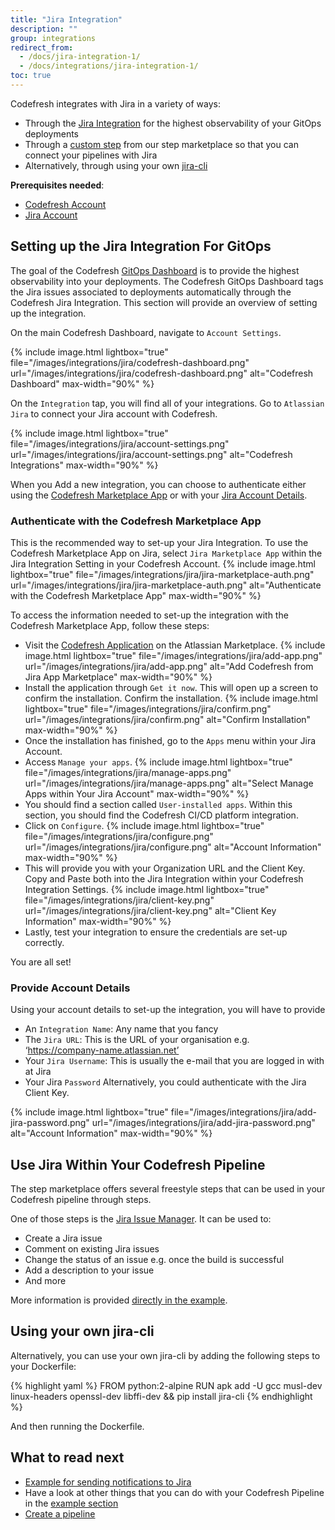 ```yaml
---
title: "Jira Integration"
description: ""
group: integrations
redirect_from:
  - /docs/jira-integration-1/
  - /docs/integrations/jira-integration-1/
toc: true
---
```

Codefresh integrates with Jira in a variety of ways:
* Through the [Jira Integration]({{site.baseurl}}/docs/integrations/notifications/jira-integration/#setting-up-the-jira-integration-for-gitops) for the highest observability of your GitOps deployments
* Through a [custom step]({{site.baseurl}}/docs/integrations/notifications/jira-integration/#use-jira-within-your-codefresh-pipeline) from our step marketplace so that you can connect your pipelines with Jira
* Alternatively, through using your own [jira-cli]({{site.baseurl}}/docs/integrations/notifications/jira-integration/#using-your-own-jira-cli)

**Prerequisites needed**:
* [Codefresh Account](https://codefresh.io/docs/docs/getting-started/create-a-codefresh-account/)
* [Jira Account](https://www.atlassian.com/software/jira)

## Setting up the Jira Integration For GitOps

The goal of the Codefresh [GitOps Dashboard]({{site.baseurl}}/docs/ci-cd-guides/gitops-deployments/) is to provide the highest observability into your deployments. The Codefresh GitOps Dashboard tags the Jira issues associated to deployments automatically through the Codefresh Jira Integration. This section will provide an overview of setting up the integration.

On the main Codefresh Dashboard, navigate to `Account Settings`. 

{% include image.html 
lightbox="true" 
file="/images/integrations/jira/codefresh-dashboard.png" 
url="/images/integrations/jira/codefresh-dashboard.png" 
alt="Codefresh Dashboard" 
max-width="90%" 
%}

On the `Integration` tap, you will find all of your integrations. Go to `Atlassian Jira` to connect your Jira account with Codefresh.

{% include image.html 
lightbox="true" 
file="/images/integrations/jira/account-settings.png" 
url="/images/integrations/jira/account-settings.png" 
alt="Codefresh Integrations" 
max-width="90%" 
%}

When you Add a new integration, you can choose to authenticate either using the [Codefresh Marketplace App]({{site.baseurl}}/docs/integrations/notifications/jira-integration/#authenticate-with-the-jira-client-key) or with your [Jira Account Details]({{site.baseurl}}/docs/integrations/notifications/jira-integration/#provide-account-details).

### Authenticate with the Codefresh Marketplace App

This is the recommended way to set-up your Jira Integration. To use the Codefresh Marketplace App on Jira, select `Jira Marketplace App` within the Jira Integration Setting in your Codefresh Account.
{% include image.html 
lightbox="true" 
file="/images/integrations/jira/jira-marketplace-auth.png" 
url="/images/integrations/jira/jira-marketplace-auth.png" 
alt="Authenticate with the Codefresh Marketplace App" 
max-width="90%" 
%}

To access the information needed to set-up the integration with the Codefresh Marketplace App, follow these steps:
* Visit the [Codefresh Application](https://marketplace.atlassian.com/apps/1224560/codefresh) on the Atlassian Marketplace.
    {% include image.html 
    lightbox="true" 
    file="/images/integrations/jira/add-app.png" 
    url="/images/integrations/jira/add-app.png" 
    alt="Add Codefresh from Jira App Marketplace" 
    max-width="90%" 
    %}
* Install the application through `Get it now`. This will open up a screen to confirm the installation. Confirm the installation.
    {% include image.html 
    lightbox="true" 
    file="/images/integrations/jira/confirm.png" 
    url="/images/integrations/jira/confirm.png" 
    alt="Confirm Installation" 
    max-width="90%" 
    %}
* Once the installation has finished, go to the `Apps` menu within your Jira Account.
* Access `Manage your apps`.
    {% include image.html 
    lightbox="true" 
    file="/images/integrations/jira/manage-apps.png" 
    url="/images/integrations/jira/manage-apps.png" 
    alt="Select Manage Apps within Your Jira Account" 
    max-width="90%" 
    %}
* You should find a section called `User-installed apps`. Within this section, you should find the Codefresh CI/CD platform integration.
* Click on `Configure`.
    {% include image.html 
    lightbox="true" 
    file="/images/integrations/jira/configure.png" 
    url="/images/integrations/jira/configure.png" 
    alt="Account Information" 
    max-width="90%" 
    %}
* This will provide you with your Organization URL and the Client Key. Copy and Paste both into the Jira Integration within your Codefresh Integration Settings.
    {% include image.html 
    lightbox="true" 
    file="/images/integrations/jira/client-key.png" 
    url="/images/integrations/jira/client-key.png" 
    alt="Client Key Information" 
    max-width="90%" 
    %}
* Lastly, test your integration to ensure the credentials are set-up correctly.

You are all set!

### Provide Account Details

Using your account details to set-up the integration, you will have to provide
* An `Integration Name`: Any name that you fancy
* The `Jira URL`: This is the URL of your organisation e.g. ‘https://company-name.atlassian.net’
* Your `Jira Username`: This is usually the e-mail that you are logged in with at Jira
* Your Jira `Password`
Alternatively, you could authenticate with the Jira Client Key. 

{% include image.html 
lightbox="true" 
file="/images/integrations/jira/add-jira-password.png" 
url="/images/integrations/jira/add-jira-password.png" 
alt="Account Information" 
max-width="90%" 
%}

## Use Jira Within Your Codefresh Pipeline

The step marketplace offers several freestyle steps that can be used in your Codefresh pipeline through steps.

One of those steps is the [Jira Issue Manager](https://codefresh.io/steps/step/jira-issue-manager). It can be used to:
* Create a Jira issue
* Comment on existing Jira issues
* Change the status of an issue e.g. once the build is successful
* Add a description to your issue
* And more

More information is provided [directly in the example]({{site.baseurl}}/docs/yaml-examples/examples/sending-the-notification-to-jira/).

## Using your own jira-cli

Alternatively, you can use your own jira-cli by adding the following steps to your Dockerfile:

{% highlight yaml %}
FROM python:2-alpine
RUN apk add -U gcc musl-dev linux-headers openssl-dev libffi-dev && pip install jira-cli
{% endhighlight %}

And then running the Dockerfile.

## What to read next

* [Example for sending notifications to Jira]({{site.baseurl}}/docs/yaml-examples/examples/sending-the-notification-to-jira/)
* Have a look at other things that you can do with your Codefresh Pipeline in the [example section]({{site.baseurl}}/docs/yaml-examples/examples/)
* [Create a pipeline]({{site.baseurl}}/docs/configure-ci-cd-pipeline/pipelines/)